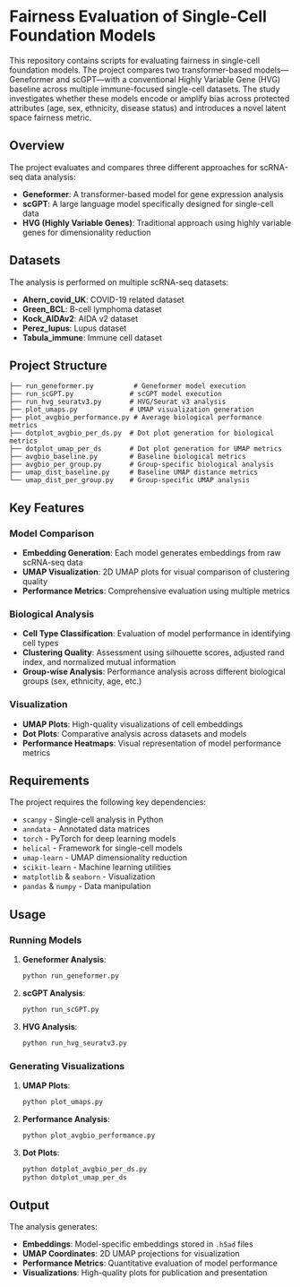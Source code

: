# Fairness Evaluation of Single-Cell Foundation Models
This repository contains scripts for evaluating fairness in single-cell foundation models. The project compares two transformer-based models—Geneformer and scGPT—with a conventional Highly Variable Gene (HVG) baseline across multiple immune-focused single-cell datasets. The study investigates whether these models encode or amplify bias across protected attributes (age, sex, ethnicity, disease status) and introduces a novel latent space fairness metric.

## Overview

The project evaluates and compares three different approaches for scRNA-seq data analysis:
- **Geneformer**: A transformer-based model for gene expression analysis
- **scGPT**: A large language model specifically designed for single-cell data
- **HVG (Highly Variable Genes)**: Traditional approach using highly variable genes for dimensionality reduction

## Datasets

The analysis is performed on multiple scRNA-seq datasets:
- **Ahern_covid_UK**: COVID-19 related dataset
- **Green_BCL**: B-cell lymphoma dataset
- **Kock_AIDAv2**: AIDA v2 dataset 
- **Perez_lupus**: Lupus dataset
- **Tabula_immune**: Immune cell dataset

## Project Structure

```
├── run_geneformer.py          # Geneformer model execution
├── run_scGPT.py              # scGPT model execution
├── run_hvg_seuratv3.py       # HVG/Seurat v3 analysis
├── plot_umaps.py             # UMAP visualization generation
├── plot_avgbio_performance.py # Average biological performance metrics
├── dotplot_avgbio_per_ds.py  # Dot plot generation for biological metrics
├── dotplot_umap_per_ds       # Dot plot generation for UMAP metrics
├── avgbio_baseline.py        # Baseline biological metrics
├── avgbio_per_group.py       # Group-specific biological analysis
├── umap_dist_baseline.py     # Baseline UMAP distance metrics
└── umap_dist_per_group.py    # Group-specific UMAP analysis
```

## Key Features

### Model Comparison
- **Embedding Generation**: Each model generates embeddings from raw scRNA-seq data
- **UMAP Visualization**: 2D UMAP plots for visual comparison of clustering quality
- **Performance Metrics**: Comprehensive evaluation using multiple metrics

### Biological Analysis
- **Cell Type Classification**: Evaluation of model performance in identifying cell types
- **Clustering Quality**: Assessment using silhouette scores, adjusted rand index, and normalized mutual information
- **Group-wise Analysis**: Performance analysis across different biological groups (sex, ethnicity, age, etc.)

### Visualization
- **UMAP Plots**: High-quality visualizations of cell embeddings
- **Dot Plots**: Comparative analysis across datasets and models
- **Performance Heatmaps**: Visual representation of model performance metrics

## Requirements

The project requires the following key dependencies:
- `scanpy` - Single-cell analysis in Python
- `anndata` - Annotated data matrices
- `torch` - PyTorch for deep learning models
- `helical` - Framework for single-cell models
- `umap-learn` - UMAP dimensionality reduction
- `scikit-learn` - Machine learning utilities
- `matplotlib` & `seaborn` - Visualization
- `pandas` & `numpy` - Data manipulation

## Usage

### Running Models

1. **Geneformer Analysis**:
   ```bash
   python run_geneformer.py
   ```

2. **scGPT Analysis**:
   ```bash
   python run_scGPT.py
   ```

3. **HVG Analysis**:
   ```bash
   python run_hvg_seuratv3.py
   ```

### Generating Visualizations

1. **UMAP Plots**:
   ```bash
   python plot_umaps.py
   ```

2. **Performance Analysis**:
   ```bash
   python plot_avgbio_performance.py
   ```

3. **Dot Plots**:
   ```bash
   python dotplot_avgbio_per_ds.py
   python dotplot_umap_per_ds
   ```

## Output

The analysis generates:
- **Embeddings**: Model-specific embeddings stored in `.h5ad` files
- **UMAP Coordinates**: 2D UMAP projections for visualization
- **Performance Metrics**: Quantitative evaluation of model performance
- **Visualizations**: High-quality plots for publication and presentation


